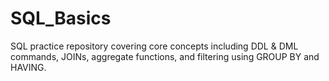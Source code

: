# SQL_Basics
SQL practice repository covering core concepts including DDL &amp; DML commands, JOINs, aggregate functions, and filtering using GROUP BY and HAVING.

